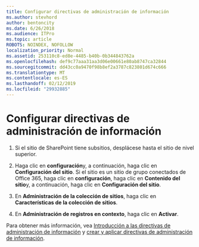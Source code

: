 ```yaml
---
title: Configurar directivas de administración de información
ms.author: stevhord
author: bentoncity
ms.date: 6/26/2018
ms.audience: ITPro
ms.topic: article
ROBOTS: NOINDEX, NOFOLLOW
localization_priority: Normal
ms.assetid: 253110c8-ed8e-4485-b40b-0b344843762a
ms.openlocfilehash: def9c77aaa31aa3d06e00661e80ab8747ca32844
ms.sourcegitcommit: dd43cc0a9470f98b8ef2a3787c823801d674c666
ms.translationtype: MT
ms.contentlocale: es-ES
ms.lasthandoff: 02/12/2019
ms.locfileid: "29932885"
---
```

# <a name="set-up-information-management-policies"></a>Configurar directivas de administración de información

1. Si el sitio de SharePoint tiene subsitios, desplácese hasta el sitio de nivel superior.
    
2. Haga clic en **configuración**y, a continuación, haga clic en **Configuración del sitio**. Si el sitio es un sitio de grupo conectados de Office 365, haga clic en **configuración**, haga clic en **Contenido del sitio**y, a continuación, haga clic en **Configuración del sitio**.
    
3. En **Administración de la colección de sitios**, haga clic en **Características de la colección de sitios**.
    
4. En **Administración de registros en contexto**, haga clic en **Activar**.
    
Para obtener más información, vea [Introducción a las directivas de administración de información](https://go.microsoft.com/fwlink/?linkid=404239) y [crear y aplicar directivas de administración de información](https://go.microsoft.com/fwlink/?linkid=2003916).
  

